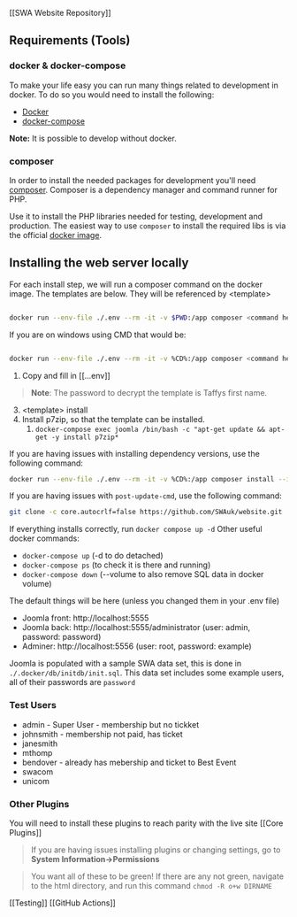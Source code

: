 [[SWA Website Repository]]
## Requirements (Tools)
### docker & docker-compose
To make your life easy you can run many things related to development in docker.
To do so you would need to install the following:
* [Docker](https://docs.docker.com/install/)
* [docker-compose](https://docs.docker.com/compose/install/)

**Note:** It is possible to develop without docker.
### composer
In order to install the needed packages for development you'll need [composer](https://getcomposer.org/download/).
Composer is a dependency manager and command runner for PHP.

Use it to install the PHP libraries needed for testing, development and production.
The easiest way to use `composer` to install the required libs is via the official [docker image](https://hub.docker.com/_/composer).


## Installing the web server locally
For each install step, we will run a composer command on the docker image. The templates are below. They will be referenced by \<template\>

```sh

docker run --env-file ./.env --rm -it -v $PWD:/app composer <command here>

```
If you are on windows using CMD that would be:
```sh

docker run --env-file ./.env --rm -it -v %CD%:/app composer <command here>

```

1. Copy and fill in [[..\.env]]
>**Note**: The password to decrypt the template is Taffys first name.
3. \<template\> install
4. Install p7zip, so that the template can be installed.
	1. ```docker-compose exec joomla /bin/bash -c "apt-get update && apt-get -y install p7zip*```

If you are having issues with installing dependency versions, use the following command:

```sh
docker run --env-file ./.env --rm -it -v %CD%:/app composer install --ignore-platform-reqs
```

If you are having issues with `post-update-cmd`, use the following command:

```sh
git clone -c core.autocrlf=false https://github.com/SWAuk/website.git
```

If everything installs correctly, run `docker compose up -d` 
Other useful docker commands:
* `docker-compose up` (-d to do detached)
* `docker-compose ps` (to check it is there and running)
* `docker-compose down` (--volume to also remove SQL data in docker volume)

The default things will be here (unless you changed them in your .env file)
* Joomla front: http://localhost:5555
* Joomla back: http://localhost:5555/administrator (user: admin, password: password)
* Adminer: http://localhost:5556 (user: root, password: example)


Joomla is populated with a sample SWA data set, this is done in `./.docker/db/initdb/init.sql`.
This data set includes some example users, all of their passwords are `password`

### Test Users
 
* admin - Super User - membership but no tickket
* johnsmith - membership not paid, has ticket
* janesmith
* mthomp
* bendover - already has mebership and ticket to Best Event
* swacom
* unicom

### Other Plugins
You will need to install these plugins to reach parity with the live site [[Core Plugins]]

> If you are having issues installing plugins or changing settings, go to **System Information->Permissions**

> You want all of these to be green! If there are any not green, navigate to the html directory, and run this command `chmod -R o+w DIRNAME`


[[Testing]]
[[GitHub Actions]]